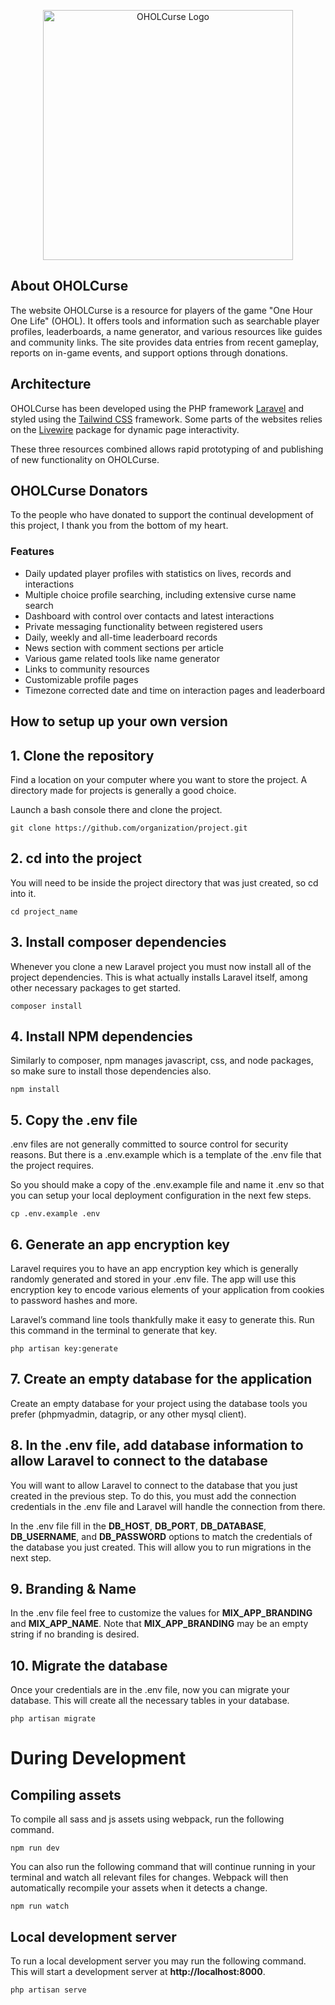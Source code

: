 <p align="center"><a href="https://oholcurse.com" target="_blank"><img src="https://oholcurse.com/assets/uploads/images/new-logo-transparent.png" width="400" alt="OHOLCurse Logo"></a></p>


## About OHOLCurse

The website OHOLCurse is a resource for players of the game "One Hour One Life" (OHOL). It offers tools and information such as searchable player profiles, leaderboards, a name generator, and various resources like guides and community links. The site provides data entries from recent gameplay, reports on in-game events, and support options through donations.

## Architecture

OHOLCurse has been developed using the PHP framework [Laravel](https://laravel.com/docs) and styled using the [Tailwind CSS](https://tailwindcss.com/docs/font-size) framework. Some parts of the websites relies on the [Livewire](https://livewire.laravel.com/docs/quickstart) package for dynamic page interactivity.

These three resources combined allows rapid prototyping of and publishing of new functionality on OHOLCurse.

## OHOLCurse Donators

To the people who have donated to support the continual development of this project, I thank you from the bottom of my heart.

### Features

- Daily updated player profiles with statistics on lives, records and interactions
- Multiple choice profile searching, including extensive curse name search
- Dashboard with control over contacts and latest interactions
- Private messaging functionality between registered users
- Daily, weekly and all-time leaderboard records
- News section with comment sections per article
- Various game related tools like name generator
- Links to community resources
- Customizable profile pages
- Timezone corrected date and time on interaction pages and leaderboard



## How to setup up your own version
## 1. Clone the repository
Find a location on your computer where you want to store the project. A directory made for projects is generally a good choice.

Launch a bash console there and clone the project.

`git clone https://github.com/organization/project.git`

## 2. cd into the project
You will need to be inside the project directory that was just created, so cd into it.

`cd project_name`

## 3. Install composer dependencies
Whenever you clone a new Laravel project you must now install all of the project dependencies. This is what actually installs Laravel itself, among other necessary packages to get started.

`composer install`

## 4. Install NPM dependencies
Similarly to composer, npm manages javascript, css, and node packages, so make sure to install those dependencies also.

`npm install`

## 5. Copy the .env file
.env files are not generally committed to source control for security reasons. But there is a .env.example which is a template of the .env file that the project requires.

So you should make a copy of the .env.example file and name it .env so that you can setup your local deployment configuration in the next few steps.

`cp .env.example .env`

## 6. Generate an app encryption key
Laravel requires you to have an app encryption key which is generally randomly generated and stored in your .env file. The app will use this encryption key to encode various elements of your application from cookies to password hashes and more.

Laravel’s command line tools thankfully make it easy to generate this. Run this command in the terminal to generate that key.

`php artisan key:generate`

## 7. Create an empty database for the application
Create an empty database for your project using the database tools you prefer (phpmyadmin, datagrip, or any other mysql client).

## 8. In the .env file, add database information to allow Laravel to connect to the database
You will want to allow Laravel to connect to the database that you just created in the previous step. To do this, you must add the connection credentials in the .env file and Laravel will handle the connection from there.

In the .env file fill in the **DB_HOST**, **DB_PORT**, **DB_DATABASE**, **DB_USERNAME**, and **DB_PASSWORD** options to match the credentials of the database you just created. This will allow you to run migrations in the next step.

## 9. Branding & Name
In the .env file feel free to customize the values for **MIX_APP_BRANDING** and **MIX_APP_NAME**.
Note that **MIX_APP_BRANDING** may be an empty string if no branding is desired.

## 10. Migrate the database
Once your credentials are in the .env file, now you can migrate your database. This will create all the necessary tables in your database.

`php artisan migrate`


# During Development

## Compiling assets
To compile all sass and js assets using webpack, run the following command.

`npm run dev`

You can also run the following command that will continue running in your terminal and watch all relevant files for changes. Webpack will then automatically recompile your assets when it detects a change.

`npm run watch`

## Local development server
To run a local development server you may run the following command. This will start a development server at **http://localhost:8000**.

`php artisan serve`
